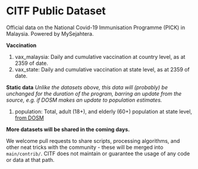 # CITF Public Dataset
Official data on the National Covid-​19 Immunisation Programme (PICK) in Malaysia. Powered by MySejahtera.

**Vaccination**
1) vax_malaysia: Daily and cumulative vaccination at country level, as at 2359 of date.
2) vax_state: Daily and cumulative vaccination at state level, as at 2359 of date.

**Static data**
_Unlike the datasets above, this data will (probably) be unchanged for the duration of the program, barring an update from the source, e.g. if DOSM makes an update to population estimates._
1) population: Total, adult (18+), and elderly (60+) population at state level, [from DOSM](http://pqi.stats.gov.my/searchBI.php?tahun=2020&kodData=2&kodJadual=1&kodCiri=1&kodNegeri=Semua)

**More datasets will be shared in the coming days.**

We welcome pull requests to share scripts, processing algorithms, and other neat tricks with the community - these will be merged into `main/contrib/`. CITF does not maintain or guarantee the usage of any code or data at that path.
